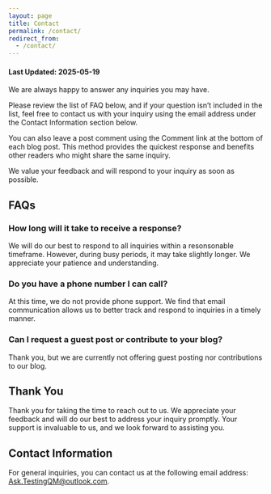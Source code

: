 ```yaml
---
layout: page
title: Contact
permalink: /contact/
redirect_from:
  - /contact/
---
```


#### Last Updated: 2025-05-19

We are always happy to answer any inquiries you may have.

Please review the list of FAQ below, and if your question isn’t included in the list, feel free to contact us with your inquiry using the email address under the Contact Information section below.

You can also leave a post comment using the Comment link at the bottom of each blog post. This method provides the quickest response and benefits other readers who might share the same inquiry.

We value your feedback and will respond to your inquiry as soon as possible.

## FAQs

### How long will it take to receive a response?

We will do our best to respond to all inquiries within a resonsonable timeframe. However, during busy periods, it may take slightly longer. We appreciate your patience and understanding.

### Do you have a phone number I can call?

At this time, we do not provide phone support. We find that email communication allows us to better track and respond to inquiries in a timely manner.

### Can I request a guest post or contribute to your blog?

Thank you, but we are currently not offering guest posting nor contributions to our blog.

## Thank You

Thank you for taking the time to reach out to us. We appreciate your feedback and will do our best to address your inquiry promptly. Your support is invaluable to us, and we look forward to assisting you.

## Contact Information

For general inquiries, you can contact us at the following email address: Ask.TestingQM@outlook.com.

<style>
  @media only screen and (min-width: 820px) and (max-width: 2000px) {
  /* Indent Content  */  
  .site-name {
    margin-top: -10px;
  }  

 .page {
    width: 800px;
    margin-left: 100px;
    margin-right: 50px;
  }

  } /*End Desktop */

   @media only screen and (max-width: 780px) { 
    .page {
    margin-left: 15px;
    margin-right: 20px;
    }

  } /* End Mobile */  
  
</style>
